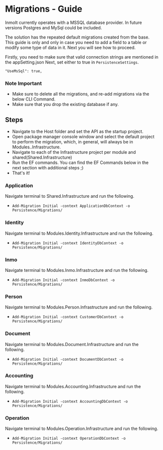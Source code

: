 # Migrations - Guide

InmoIt currently operates with a MSSQL database provider. In future versions Postgres and MySql could be included.

The solution has the repeated default migrations created from the base. This guide is only and only in case you need to add a field to a table or modify some type of data in it. Next you will see how to proceed.

Firstly, you need to make sure that valid connection strings are mentioned in the appSetting.json
Next, set either to true in `PersistenceSettings`.

`"UseMsSql": true,`

### Note Important

- Make sure to delete all the migrations, and re-add migrations via the below CLI Command.
- Make sure that you drop the existing database if any.

## Steps

- Navigate to the Host folder and set the API as the startup project.
- Open package manager console window and select the default project to perform the migration, which, in general, will always be in Modules.<Project Name>.Infrastructure.
- Navigate to each of the Infrastructure project per module and shared(Shared.Infrastructure)
- Run the EF commands. You can find the EF Commands below in the next section with additional steps ;)
- That's it!

### Application

Navigate terminal to Shared.Infrastructure and run the following.

- `Add-Migration Initial -context ApplicationDbContext -o Persistence/Migrations/`

### Identity

Navigate terminal to Modules.Identity.Infrastructure and run the following.

- `Add-Migration Initial -context IdentityDbContext -o Persistence/Migrations/`

### Inmo

Navigate terminal to Modules.Inmo.Infrastructure and run the following.

- `Add-Migration Initial -context InmoDbContext -o Persistence/Migrations/`

### Person

Navigate terminal to Modules.Person.Infrastructure and run the following.

- `Add-Migration Initial -context CustomerDbContext -o Persistence/Migrations/`

### Document

Navigate terminal to Modules.Document.Infrastructure and run the following.

- `Add-Migration Initial -context DocumentDbContext -o Persistence/Migrations/`

### Accounting

Navigate terminal to Modules.Accounting.Infrastructure and run the following.

- `Add-Migration Initial -context AccountingDbContext -o Persistence/Migrations/`

### Operation

Navigate terminal to Modules.Operation.Infrastructure and run the following.

- `Add-Migration Initial -context OperationDbContext -o Persistence/Migrations/`
